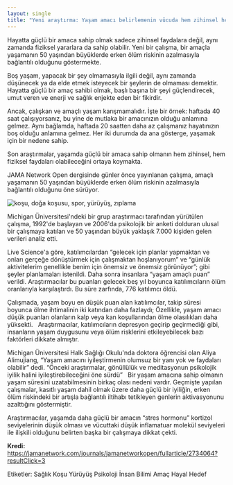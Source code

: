```yaml
---
layout: single
title: "Yeni araştırma: Yaşam amacı belirlemenin vücuda hem zihinsel hem fiziksel faydası var!"
---
```


Hayatta güçlü bir amaca sahip olmak sadece zihinsel faydalara değil, aynı zamanda fiziksel yararlara da sahip olabilir. Yeni bir çalışma, bir amaçla yaşamanın 50 yaşından büyüklerde erken ölüm riskinin azalmasıyla bağlantılı olduğunu göstermekte.

Boş yaşam, yapacak bir şey olmamasıyla ilgili değil, aynı zamanda düşünecek ya da elde etmek isteyecek bir şeylerin de olmaması demektir. Hayatta güçlü bir amaç sahibi olmak, başlı başına bir şeyi güçlendirecek, umut veren ve enerji ve sağlık enjekte eden bir fikirdir.

Ancak, çalışkan ve amaçlı yaşam karışmamalıdır. İşte bir örnek: haftada 40 saat çalışıyorsanız, bu yine de mutlaka bir amacınızın olduğu anlamına gelmez. Aynı bağlamda, haftada 20 saatten daha az çalışmanız hayatınızın boş olduğu anlamına gelmez. Her iki durumda da ana gösterge, yaşamak için bir nedene sahip.

Son araştırmalar, yaşamda güçlü bir amaca sahip olmanın hem zihinsel, hem fiziksel faydaları olabileceğini ortaya koymakta.

JAMA Network Open dergisinde günler önce yayınlanan çalışma, amaçlı yaşamanın 50 yaşından büyüklerde erken ölüm riskinin azalmasıyla bağlantılı olduğunu öne sürüyor.

![koşu, doğa koşusu, spor, yürüyüş, zıplama](https://images.unsplash.com/photo-1491609154219-ffd3ffafd992?ixlib=rb-1.2.1&ixid=eyJhcHBfaWQiOjEyMDd9&auto=format&fit=crop&w=1350&q=80)

Michigan Üniversitesi'ndeki bir grup araştırmacı tarafından yürütülen çalışma, 1992'de başlayan ve 2006'da psikolojik bir anketi dolduran ulusal bir çalışmaya katılan ve 50 yaşından büyük yaklaşık 7.000 kişiden gelen verileri analiz etti.

<script async src="//pagead2.googlesyndication.com/pagead/js/adsbygoogle.js"></script>
<ins class="adsbygoogle"
     style="display:block; text-align:center;"
     data-ad-layout="in-article"
     data-ad-format="fluid"
     data-ad-client="ca-pub-7868661326160958"
     data-ad-slot="3072558811"></ins>
<script>
     (adsbygoogle = window.adsbygoogle || []).push({});
</script>

Live Science'a göre, katılımcılardan “gelecek için planlar yapmaktan ve onları gerçeğe dönüştürmek için çalışmaktan hoşlanıyorum” ve “günlük aktivitelerim genellikle benim için önemsiz ve önemsiz görünüyor”; gibi şeyler planlamaları istenildi. Daha sonra insanlara “yaşam amaçlı puan” verildi. Araştırmacılar bu puanları gelecek beş yıl boyunca katılımcıların ölüm oranlarıyla karşılaştırdı. Bu süre zarfında, 776 katılımcı öldü.

Çalışmada, yaşam boyu en düşük puan alan katılımcılar, takip süresi boyunca ölme ihtimalinin iki katından daha fazlaydı; Özellikle, yaşam amacı düşük puanları olanların kalp veya kan koşullarından ölme olasılıkları daha yüksekti.
 
Araştırmacılar, katılımcıların depresyon geçirip geçirmediği gibi, insanların yaşam duygusunu veya ölüm risklerini etkileyebilecek bazı faktörleri dikkate almıştır.

Michigan Üniversitesi Halk Sağlığı Okulu'nda doktora öğrencisi olan Aliya Alimujiang, “Yaşam amacını iyileştirmenin olumsuz bir yanı yok ve faydaları olabilir” dedi. “Önceki araştırmalar, gönüllülük ve meditasyonun psikolojik iyilik halini iyileştirebileceğini öne sürdü”
 
Bir yaşam amacına sahip olmanın yaşam süresini uzatabilmesinin birkaç olası nedeni vardır. Geçmişte yapılan çalışmalar, kasıtlı yaşam dahil olmak üzere daha güçlü bir iyiliğin, erken ölüm riskindeki bir artışla bağlantılı iltihabı tetikleyen genlerin aktivasyonunu azalttığını göstermiştir.

Araştırmacılar, yaşamda daha güçlü bir amacın “stres hormonu” kortizol seviyelerinin düşük olması ve vücuttaki düşük inflamatuar molekül seviyeleri ile ilişkili olduğunu belirten başka bir çalışmaya dikkat çekti.

<p class="notice--info"><strong>Kredi: </strong><a href="https://jamanetwork.com/journals/jamanetworkopen/fullarticle/2734064?resultClick=3">https://jamanetwork.com/journals/jamanetworkopen/fullarticle/2734064?resultClick=3</a></p>

Etiketler: <a class="btn btn--primary">Sağlık</a> <a class="btn btn--primary">Koşu</a> <a class="btn btn--primary">Yürüyüş</a> <a class="btn btn--primary">Psikoloji</a> <a class="btn btn--primary">İnsan Bilimi</a> <a class="btn btn--primary">Amaç</a> <a class="btn btn--primary">Hayal</a> <a class="btn btn--primary">Hedef</a>
